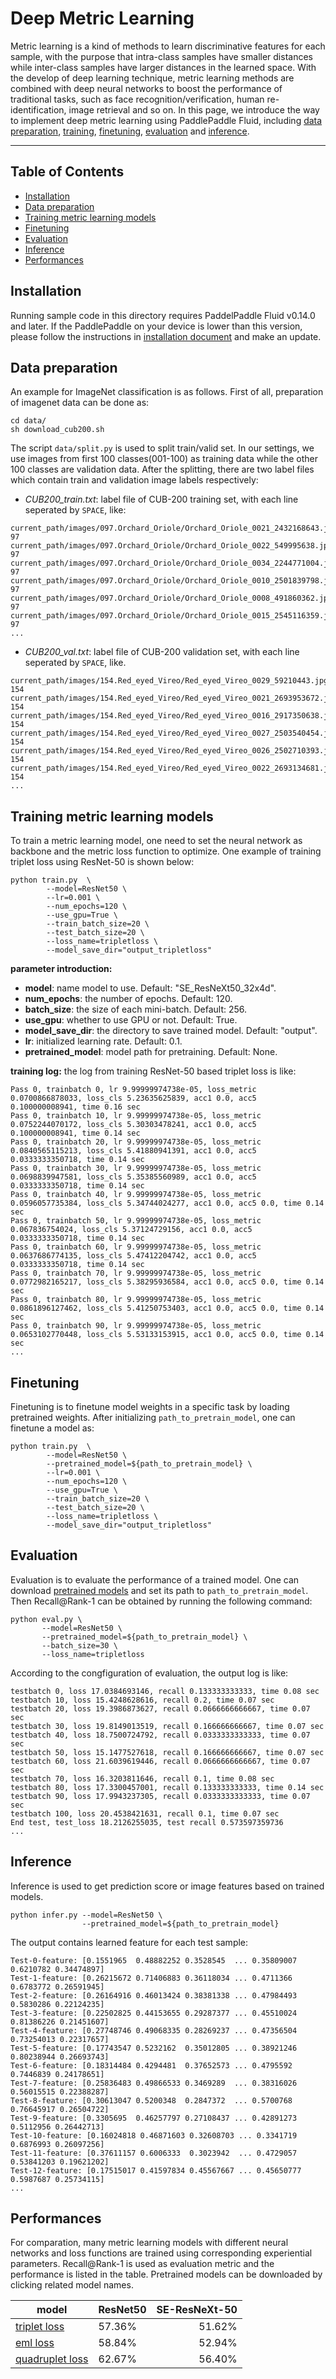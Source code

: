 # Deep Metric Learning
Metric learning is a kind of methods to learn discriminative features for each sample, with the purpose that intra-class samples have smaller distances while inter-class samples have larger distances in the learned space. With the develop of deep learning technique, metric learning methods are combined with deep neural networks to boost the performance of traditional tasks, such as face recognition/verification, human re-identification, image retrieval and so on. In this page, we introduce the way to implement deep metric learning using PaddlePaddle Fluid, including [data preparation](#data-preparation), [training](#training-a-model), [finetuning](#finetuning), [evaluation](#evaluation) and [inference](#inference).

---
## Table of Contents
- [Installation](#installation)
- [Data preparation](#data-preparation)
- [Training metric learning models](#training-a-model)
- [Finetuning](#finetuning)
- [Evaluation](#evaluation)
- [Inference](#inference)
- [Performances](#supported-models)

## Installation

Running sample code in this directory requires PaddelPaddle Fluid v0.14.0 and later. If the PaddlePaddle on your device is lower than this version, please follow the instructions in [installation document](http://www.paddlepaddle.org/docs/develop/documentation/zh/build_and_install/pip_install_cn.html) and make an update.

## Data preparation

An example for ImageNet classification is as follows. First of all, preparation of imagenet data can be done as:
```
cd data/
sh download_cub200.sh
```
The script ```data/split.py``` is used to split train/valid set. In our settings, we use images from first 100 classes(001-100) as training data while the other 100 classes are validation data. After the splitting, there are two label files which contain train and validation image labels respectively:

* *CUB200_train.txt*: label file of CUB-200 training set, with each line seperated by ```SPACE```, like:
```
current_path/images/097.Orchard_Oriole/Orchard_Oriole_0021_2432168643.jpg 97
current_path/images/097.Orchard_Oriole/Orchard_Oriole_0022_549995638.jpg 97
current_path/images/097.Orchard_Oriole/Orchard_Oriole_0034_2244771004.jpg 97
current_path/images/097.Orchard_Oriole/Orchard_Oriole_0010_2501839798.jpg 97
current_path/images/097.Orchard_Oriole/Orchard_Oriole_0008_491860362.jpg 97
current_path/images/097.Orchard_Oriole/Orchard_Oriole_0015_2545116359.jpg 97
...
```
* *CUB200_val.txt*: label file of CUB-200 validation set, with each line seperated by ```SPACE```, like.
```
current_path/images/154.Red_eyed_Vireo/Red_eyed_Vireo_0029_59210443.jpg 154
current_path/images/154.Red_eyed_Vireo/Red_eyed_Vireo_0021_2693953672.jpg 154
current_path/images/154.Red_eyed_Vireo/Red_eyed_Vireo_0016_2917350638.jpg 154
current_path/images/154.Red_eyed_Vireo/Red_eyed_Vireo_0027_2503540454.jpg 154
current_path/images/154.Red_eyed_Vireo/Red_eyed_Vireo_0026_2502710393.jpg 154
current_path/images/154.Red_eyed_Vireo/Red_eyed_Vireo_0022_2693134681.jpg 154
...
```

## Training metric learning models

To train a metric learning model, one need to set the neural network as backbone and the metric loss function to optimize. One example of training triplet loss using ResNet-50 is shown below:

```
python train.py  \
        --model=ResNet50 \
        --lr=0.001 \
        --num_epochs=120 \
        --use_gpu=True \
        --train_batch_size=20 \
        --test_batch_size=20 \
        --loss_name=tripletloss \
        --model_save_dir="output_tripletloss"
```
**parameter introduction:**
* **model**: name model to use. Default: "SE_ResNeXt50_32x4d".
* **num_epochs**: the number of epochs. Default: 120.
* **batch_size**: the size of each mini-batch. Default: 256.
* **use_gpu**: whether to use GPU or not. Default: True.
* **model_save_dir**: the directory to save trained model. Default: "output".
* **lr**: initialized learning rate. Default: 0.1.
* **pretrained_model**: model path for pretraining. Default: None.

**training log:** the log from training ResNet-50 based triplet loss is like:
```
Pass 0, trainbatch 0, lr 9.99999974738e-05, loss_metric 0.0700866878033, loss_cls 5.23635625839, acc1 0.0, acc5 0.100000008941, time 0.16 sec
Pass 0, trainbatch 10, lr 9.99999974738e-05, loss_metric 0.0752244070172, loss_cls 5.30303478241, acc1 0.0, acc5 0.100000008941, time 0.14 sec
Pass 0, trainbatch 20, lr 9.99999974738e-05, loss_metric 0.0840565115213, loss_cls 5.41880941391, acc1 0.0, acc5 0.0333333350718, time 0.14 sec
Pass 0, trainbatch 30, lr 9.99999974738e-05, loss_metric 0.0698839947581, loss_cls 5.35385560989, acc1 0.0, acc5 0.0333333350718, time 0.14 sec
Pass 0, trainbatch 40, lr 9.99999974738e-05, loss_metric 0.0596057735384, loss_cls 5.34744024277, acc1 0.0, acc5 0.0, time 0.14 sec
Pass 0, trainbatch 50, lr 9.99999974738e-05, loss_metric 0.067836754024, loss_cls 5.37124729156, acc1 0.0, acc5 0.0333333350718, time 0.14 sec
Pass 0, trainbatch 60, lr 9.99999974738e-05, loss_metric 0.0637686774135, loss_cls 5.47412204742, acc1 0.0, acc5 0.0333333350718, time 0.14 sec
Pass 0, trainbatch 70, lr 9.99999974738e-05, loss_metric 0.0772982165217, loss_cls 5.38295936584, acc1 0.0, acc5 0.0, time 0.14 sec
Pass 0, trainbatch 80, lr 9.99999974738e-05, loss_metric 0.0861896127462, loss_cls 5.41250753403, acc1 0.0, acc5 0.0, time 0.14 sec
Pass 0, trainbatch 90, lr 9.99999974738e-05, loss_metric 0.0653102770448, loss_cls 5.53133153915, acc1 0.0, acc5 0.0, time 0.14 sec
...
```

## Finetuning

Finetuning is to finetune model weights in a specific task by loading pretrained weights. After initializing ```path_to_pretrain_model```, one can finetune a model as:
```
python train.py  \
        --model=ResNet50 \
        --pretrained_model=${path_to_pretrain_model} \
        --lr=0.001 \
        --num_epochs=120 \
        --use_gpu=True \
        --train_batch_size=20 \
        --test_batch_size=20 \
        --loss_name=tripletloss \
        --model_save_dir="output_tripletloss"
```

## Evaluation
Evaluation is to evaluate the performance of a trained model. One can download [pretrained models](#supported-models) and set its path to ```path_to_pretrain_model```. Then Recall@Rank-1 can be obtained by running the following command:
```
python eval.py \
       --model=ResNet50 \
       --pretrained_model=${path_to_pretrain_model} \
       --batch_size=30 \
       --loss_name=tripletloss
```

According to the congfiguration of evaluation, the output log is like:
```
testbatch 0, loss 17.0384693146, recall 0.133333333333, time 0.08 sec
testbatch 10, loss 15.4248628616, recall 0.2, time 0.07 sec
testbatch 20, loss 19.3986873627, recall 0.0666666666667, time 0.07 sec
testbatch 30, loss 19.8149013519, recall 0.166666666667, time 0.07 sec
testbatch 40, loss 18.7500724792, recall 0.0333333333333, time 0.07 sec
testbatch 50, loss 15.1477527618, recall 0.166666666667, time 0.07 sec
testbatch 60, loss 21.6039619446, recall 0.0666666666667, time 0.07 sec
testbatch 70, loss 16.3203811646, recall 0.1, time 0.08 sec
testbatch 80, loss 17.3300457001, recall 0.133333333333, time 0.14 sec
testbatch 90, loss 17.9943237305, recall 0.0333333333333, time 0.07 sec
testbatch 100, loss 20.4538421631, recall 0.1, time 0.07 sec
End test, test_loss 18.2126255035, test recall 0.573597359736
...
```

## Inference
Inference is used to get prediction score or image features based on trained models.
```
python infer.py --model=ResNet50 \
                --pretrained_model=${path_to_pretrain_model}
```
The output contains learned feature for each test sample:
```
Test-0-feature: [0.1551965  0.48882252 0.3528545  ... 0.35809007 0.6210782 0.34474897]
Test-1-feature: [0.26215672 0.71406883 0.36118034 ... 0.4711366  0.6783772 0.26591945]
Test-2-feature: [0.26164916 0.46013424 0.38381338 ... 0.47984493 0.5830286 0.22124235]
Test-3-feature: [0.22502825 0.44153655 0.29287377 ... 0.45510024 0.81386226 0.21451607]
Test-4-feature: [0.27748746 0.49068335 0.28269237 ... 0.47356504 0.73254013 0.22317657]
Test-5-feature: [0.17743547 0.5232162  0.35012805 ... 0.38921246 0.80238944 0.26693743]
Test-6-feature: [0.18314484 0.4294481  0.37652573 ... 0.4795592  0.7446839 0.24178651]
Test-7-feature: [0.25836483 0.49866533 0.3469289  ... 0.38316026 0.56015515 0.22388287]
Test-8-feature: [0.30613047 0.5200348  0.2847372  ... 0.5700768  0.76645917 0.26504722]
Test-9-feature: [0.3305695  0.46257797 0.27108437 ... 0.42891273 0.5112956 0.26442713]
Test-10-feature: [0.16024818 0.46871603 0.32608703 ... 0.3341719  0.6876993 0.26097256]
Test-11-feature: [0.37611157 0.6006333  0.3023942  ... 0.4729057  0.53841203 0.19621202]
Test-12-feature: [0.17515017 0.41597834 0.45567667 ... 0.45650777 0.5987687 0.25734115]
...
```

## Performances

For comparation, many metric learning models with different neural networks and loss functions are trained using corresponding experiential parameters. Recall@Rank-1 is used as evaluation metric and the performance is listed in the table. Pretrained models can be downloaded by clicking related model names.

|model | ResNet50 | SE-ResNeXt-50
|- | - | -:
|[triplet loss]() | 57.36% | 51.62%
|[eml loss]() | 58.84% | 52.94%  
|[quadruplet loss]() | 62.67% | 56.40%
